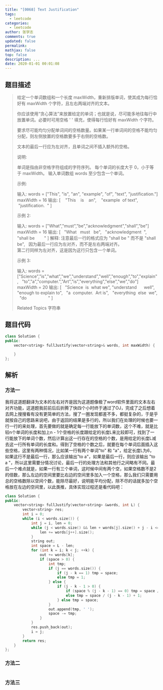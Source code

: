 ```yaml
---
title: "[0068] Text Justification"
tags:
  - leetcode
categories:
  - leetcode
author: 张学志
comments: true
updated: false
permalink:
mathjax: false
top: false
description: ...
date: 2020-01-01 00:01:08
---
```


## 题目描述

> 给定一个单词数组和一个长度 maxWidth，重新排版单词，使其成为每行恰好有 maxWidth 个字符，且左右两端对齐的文本。 
> 
> 你应该使用“贪心算法”来放置给定的单词；也就是说，尽可能多地往每行中放置单词。必要时可用空格 ' ' 填充，使得每行恰好有 maxWidth 个字符。 
> 
> 要求尽可能均匀分配单词间的空格数量。如果某一行单词间的空格不能均匀分配，则左侧放置的空格数要多于右侧的空格数。 
> 
> 文本的最后一行应为左对齐，且单词之间不插入额外的空格。 
> 
> 说明: 
> 
> 
> 单词是指由非空格字符组成的字符序列。 
> 每个单词的长度大于 0，小于等于 maxWidth。 
> 输入单词数组 words 至少包含一个单词。 
> 
> 
> 示例: 
> 
> 输入:
> words = ["This", "is", "an", "example", "of", "text", "justification."]
> maxWidth = 16
> 输出:
> [
>    "This    is    an",
>    "example  of text",
>    "justification.  "
> ]
> 
> 
> 示例 2: 
> 
> 输入:
> words = ["What","must","be","acknowledgment","shall","be"]
> maxWidth = 16
> 输出:
> [
>   "What   must   be",
>   "acknowledgment  ",
>   "shall be        "
> ]
> 解释: 注意最后一行的格式应为 "shall be    " 而不是 "shall     be",
>      因为最后一行应为左对齐，而不是左右两端对齐。       
> 第二行同样为左对齐，这是因为这行只包含一个单词。
> 
> 
> 示例 3: 
> 
> 输入:
> words = ["Science","is","what","we","understand","well","enough","to","explain",
>          "to","a","computer.","Art","is","everything","else","we","do"]
> maxWidth = 20
> 输出:
> [
>   "Science  is  what we",
> "understand      well",
>   "enough to explain to",
>   "a  computer.  Art is",
>   "everything  else  we",
>   "do                  "
> ]
> 
> Related Topics 字符串

## 题目代码

```cpp
class Solution {
public:
    vector<string> fullJustify(vector<string>& words, int maxWidth) {
        
    }
};
```

## 解析

### 方法一

我将这道题翻译为文本的左右对齐是因为这道题像极了word软件里面的文本左右对齐功能，这道题我前前后后折腾了快四个小时终于通过了OJ，完成了之后想着去网上搜搜看有没有更简单的方法，搜了一圈发现都差不多，都挺复杂的，于是乎就按自己的思路来说吧，由于返回的结果是多行的，所以我们在处理的时候也要一行一行的来处理，首先要做的就是确定每一行能放下的单词数，这个不难，就是比较n个单词的长度和加上n - 1个空格的长度跟给定的长度L来比较即可，找到了一行能放下的单词个数，然后计算出这一行存在的空格的个数，是用给定的长度L减去这一行所有单词的长度和。得到了空格的个数之后，就要在每个单词后面插入这些空格，这里有两种情况，比如某一行有两个单词"to" 和 "a"，给定长度L为6，如果这行不是最后一行，那么应该输出"to   a"，如果是最后一行，则应该输出 "to a  "，所以这里需要分情况讨论，最后一行的处理方法和其他行之间略有不同。最后一个难点就是，如果一行有三个单词，这时候中间有两个空，如果空格数不是2的倍数，那么左边的空间里要比右边的空间里多加入一个空格，那么我们只需要用总的空格数除以空间个数，能除尽最好，说明能平均分配，除不尽的话就多加个空格放在左边的空间里，以此类推，具体实现过程还是看代码吧：



```cpp
class Solution {
public:
    vector<string> fullJustify(vector<string> &words, int L) {
        vector<string> res;
        int i = 0;
        while (i < words.size()) {
            int j = i, len = 0;
            while (j < words.size() && len + words[j].size() + j - i <= L) {
                len += words[j++].size();
            }
            string out;
            int space = L - len;
            for (int k = i; k < j; ++k) {
                out += words[k];
                if (space > 0) {
                    int tmp;
                    if (j == words.size()) { 
                        if (j - k == 1) tmp = space;
                        else tmp = 1;
                    } else {
                        if (j - k - 1 > 0) {
                            if (space % (j - k - 1) == 0) tmp = space / (j - k - 1);
                            else tmp = space / (j - k - 1) + 1;
                        } else tmp = space;
                    }
                    out.append(tmp, ' ');
                    space -= tmp;
                }
            }
            res.push_back(out);
            i = j;
        }
        return res;
    }
};
```

### 方法二

```cpp

```

### 方法三

```cpp

```

